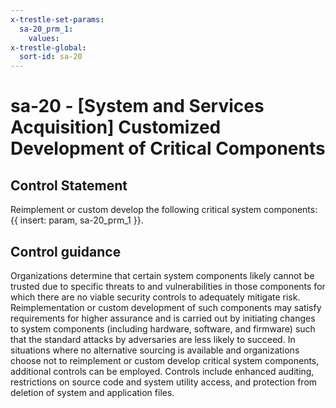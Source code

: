 ```yaml
---
x-trestle-set-params:
  sa-20_prm_1:
    values:
x-trestle-global:
  sort-id: sa-20
---
```


# sa-20 - \[System and Services Acquisition\] Customized Development of Critical Components

## Control Statement

Reimplement or custom develop the following critical system components: {{ insert: param, sa-20_prm_1 }}.

## Control guidance

Organizations determine that certain system components likely cannot be trusted due to specific threats to and vulnerabilities in those components for which there are no viable security controls to adequately mitigate risk. Reimplementation or custom development of such components may satisfy requirements for higher assurance and is carried out by initiating changes to system components (including hardware, software, and firmware) such that the standard attacks by adversaries are less likely to succeed. In situations where no alternative sourcing is available and organizations choose not to reimplement or custom develop critical system components, additional controls can be employed. Controls include enhanced auditing, restrictions on source code and system utility access, and protection from deletion of system and application files.
